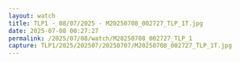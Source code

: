 ```yaml
---
layout: watch
title: TLP1 - 08/07/2025 - M20250708_002727_TLP_1T.jpg
date: 2025-07-08 00:27:27
permalink: /2025/07/08/watch/M20250708_002727_TLP_1
capture: TLP1/2025/202507/20250707/M20250708_002727_TLP_1T.jpg
---
```


